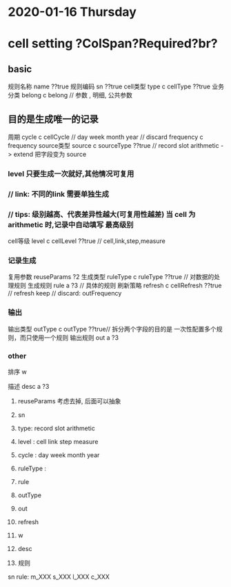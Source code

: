 # 2020-01-16  Thursday 

# cell setting  ?ColSpan?Required?br?
## basic 
规则名称  name ??true
规则编码 sn ??true
cell类型 type   c cellType  ??true 
业务分类 belong c belong // 参数 , 明细, 公共参数 
## 目的是生成唯一的记录 
周期 cycle  c cellCycle  // day week month year // discard  frequency  c frequency
source类型 source   c sourceType  ??true  // record slot arithmetic  -> extend   把字段变为 source
### level   只要生成一次就好,其他情况可复用    
###  // link:  不同的link 需要单独生成 
###  // tips:  级别越高、代表差异性越大(可复用性越差) 当 cell 为 arithmetic 时,记录中自动填写 最高级别
cell等级  level   c cellLevel ??true  // cell,link,step,measure 
### 记录生成
复用参数 reuseParams  ?2
生成类型 ruleType  c ruleType ??true   // 对数据的处理规则 
生成规则 rule  a ?3 // 具体的规则
刷新策略 refresh   c cellRefresh ??true // refresh keep // discard: outFrequency


### 输出
输出类型 outType  c outType ??true// 拆分两个字段的目的是 一次性配置多个规则，而只使用一个规则
输出规则 out  a  ?3
### other 
排序 w

描述 desc a  ?3


1. reuseParams 考虑去掉, 后面可以抽象

1. sn 
2. type: record slot arithmetic
3. level : cell link step measure 
4. cycle : day  week month year 
5. ruleType :  
6. rule 
7. outType
8. out 
9. refresh 
10. w 
11. desc 


12. 规则 


sn rule:
m_XXX
s_XXX
l_XXX
c_XXX